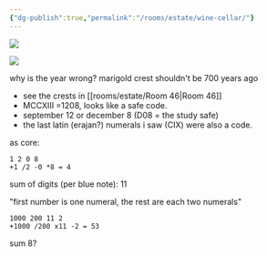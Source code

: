 ```yaml
---
{"dg-publish":true,"permalink":"/rooms/estate/wine-cellar/"}
---
```


![](https://i.imgur.com/HQXGrYK.jpeg)

![](https://i.imgur.com/9ducbs7.jpeg)

 why is the year wrong? marigold crest shouldn't be 700 years ago
* see the crests in [[rooms/estate/Room 46\|Room 46]]
* MCCXIII =1208, looks like a safe code. 
* september 12 or december 8 (D08 = the study safe)
* the last latin (erajan?) numerals i saw (CIX) were also a code. 

as core: 
```
1 2 0 8
+1 /2 -0 *8 = 4
```
sum of digits (per blue note): 11

"first number is one numeral, the rest are each two numerals"

```
1000 200 11 2
+1000 /200 x11 -2 = 53
```
sum 8?